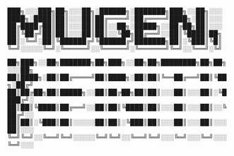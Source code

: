 
███╗░░░███╗██╗░░░██╗░██████╗░███████╗███╗░░██╗░░░
████╗░████║██║░░░██║██╔════╝░██╔════╝████╗░██║░░░
██╔████╔██║██║░░░██║██║░░██╗░█████╗░░██╔██╗██║░░░
██║╚██╔╝██║██║░░░██║██║░░╚██╗██╔══╝░░██║╚████║██╗
██║░╚═╝░██║╚██████╔╝╚██████╔╝███████╗██║░╚███║╚█║
╚═╝░░░░░╚═╝░╚═════╝░░╚═════╝░╚══════╝╚═╝░░╚══╝░╚╝


██╗███╗░░██╗███████╗██╗███╗░░██╗██╗████████╗██╗██╗░░░██╗
██║████╗░██║██╔════╝██║████╗░██║██║╚══██╔══╝██║╚██╗░██╔╝
██║██╔██╗██║█████╗░░██║██╔██╗██║██║░░░██║░░░██║░╚████╔╝░
██║██║╚████║██╔══╝░░██║██║╚████║██║░░░██║░░░██║░░╚██╔╝░░
██║██║░╚███║██║░░░░░██║██║░╚███║██║░░░██║░░░██║░░░██║░░░
╚═╝╚═╝░░╚══╝╚═╝░░░░░╚═╝╚═╝░░╚══╝╚═╝░░░╚═╝░░░╚═╝░░░╚═╝░░░